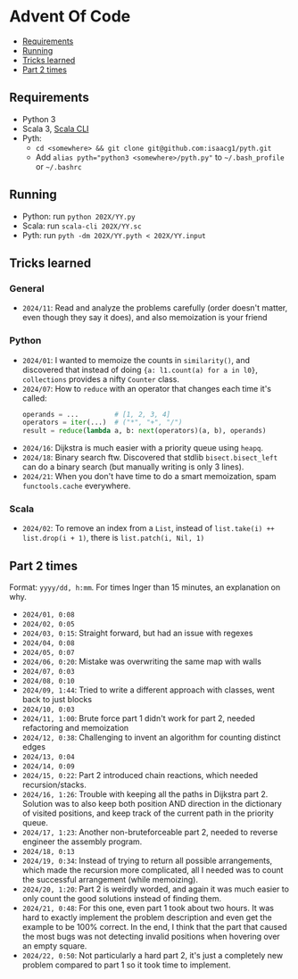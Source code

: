 # Advent Of Code

- [Requirements](#requirements)
- [Running](#running)
- [Tricks learned](#tricks-learned)
- [Part 2 times](#part-2-times)

## Requirements

- Python 3
- Scala 3, [Scala CLI](https://scala-cli.virtuslab.org/install/)
- Pyth:
    - `cd <somewhere> && git clone git@github.com:isaacg1/pyth.git`
    - Add `alias pyth="python3 <somewhere>/pyth.py"` to `~/.bash_profile` or `~/.bashrc`

## Running

- Python: run `python 202X/YY.py`
- Scala: run `scala-cli 202X/YY.sc`
- Pyth: run `pyth -dm 202X/YY.pyth < 202X/YY.input`

## Tricks learned

### General

- `2024/11`: Read and analyze the problems carefully (order doesn't matter, even though they say it does), and also memoization is your friend

### Python

- `2024/01`: I wanted to memoize the counts in `similarity()`, and discovered that instead of doing `{a: l1.count(a) for a in l0}`, `collections` provides a nifty `Counter` class.
- `2024/07`: How to `reduce` with an operator that changes each time it's called:
    ```py
    operands = ...         # [1, 2, 3, 4]
    operators = iter(...)  # ("*", "+", "/")
    result = reduce(lambda a, b: next(operators)(a, b), operands)
    ```
- `2024/16`: Dijkstra is much easier with a priority queue using `heapq`.
- `2024/18`: Binary search ftw. Discovered that stdlib `bisect.bisect_left` can do a binary search (but manually writing is only 3 lines).
- `2024/21`: When you don't have time to do a smart memoization, spam `functools.cache` everywhere.

### Scala

- `2024/02`: To remove an index from a `List`, instead of `list.take(i) ++ list.drop(i + 1)`, there is `list.patch(i, Nil, 1)`

## Part 2 times

Format: `yyyy/dd, h:mm`. For times lnger than 15 minutes, an explanation on why.

- `2024/01, 0:08`
- `2024/02, 0:05`
- `2024/03, 0:15`: Straight forward, but had an issue with regexes
- `2024/04, 0:08`
- `2024/05, 0:07`
- `2024/06, 0:20`: Mistake was overwriting the same map with walls
- `2024/07, 0:03`
- `2024/08, 0:10`
- `2024/09, 1:44`: Tried to write a different approach with classes, went back to just blocks
- `2024/10, 0:03`
- `2024/11, 1:00`: Brute force part 1 didn't work for part 2, needed refactoring and memoization
- `2024/12, 0:38`: Challenging to invent an algorithm for counting distinct edges
- `2024/13, 0:04`
- `2024/14, 0:09`
- `2024/15, 0:22`: Part 2 introduced chain reactions, which needed recursion/stacks.
- `2024/16, 1:26`: Trouble with keeping all the paths in Dijkstra part 2.
    Solution was to also keep both position AND direction in the dictionary of visited positions, and keep track of the current path in the priority queue.
- `2024/17, 1:23`: Another non-bruteforceable part 2, needed to reverse engineer the assembly program.
- `2024/18, 0:13`
- `2024/19, 0:34`: Instead of trying to return all possible arrangements, which made the recursion more complicated, all I needed was to count the successful arrangement (while memoizing).
- `2024/20, 1:20`: Part 2 is weirdly worded, and again it was much easier to only count the good solutions instead of finding them.
- `2024/21, 0:48`: For this one, even part 1 took about two hours. It was hard to exactly implement the problem description and even get the example to be 100% correct. In the end, I think that the part that caused the most bugs was not detecting invalid positions when hovering over an empty square.
- `2024/22, 0:50`: Not particularly a hard part 2, it's just a completely new problem compared to part 1 so it took time to implement.
